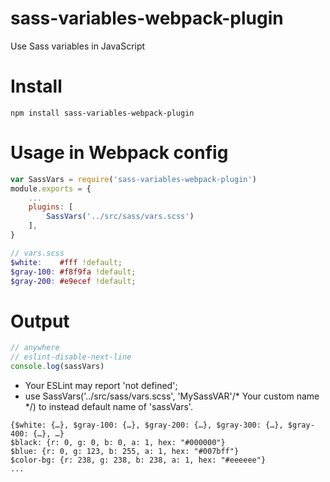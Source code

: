 # sass-variables-webpack-plugin
Use Sass variables in JavaScript

# Install
```terminal
npm install sass-variables-webpack-plugin
```

# Usage in Webpack config
```js
var SassVars = require('sass-variables-webpack-plugin')
module.exports = {
    ...
    plugins: [
        SassVars('../src/sass/vars.scss')
    ],
}
```

```scss
// vars.scss
$white:    #fff !default;
$gray-100: #f8f9fa !default;
$gray-200: #e9ecef !default;
```

# Output

```js
// anywhere
// eslint-disable-next-line
console.log(sassVars)
```

* Your ESLint may report 'not defined';
* use SassVars('../src/sass/vars.scss', 'MySassVAR'/* Your custom name */) to instead default name of 'sassVars'.

```console
{$white: {…}, $gray-100: {…}, $gray-200: {…}, $gray-300: {…}, $gray-400: {…}, …}
$black: {r: 0, g: 0, b: 0, a: 1, hex: "#000000"}
$blue: {r: 0, g: 123, b: 255, a: 1, hex: "#007bff"}
$color-bg: {r: 238, g: 238, b: 238, a: 1, hex: "#eeeeee"}
...
```
